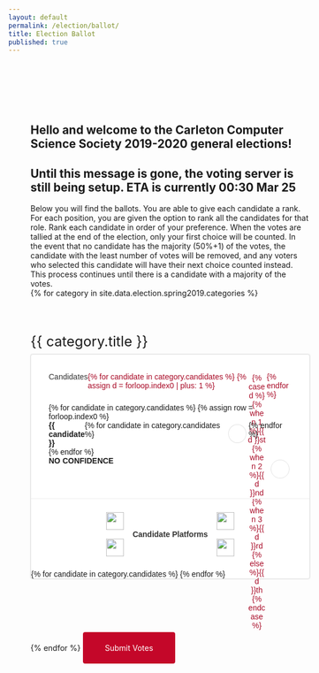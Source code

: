 ```yaml
---
layout: default
permalink: /election/ballot/
title: Election Ballot
published: true
---
```


<head>
  <style>
    #ballot_display {
        width: 100%;
        max-width: 920px;
        margin: 0 auto;
        padding: 80px 20px;
    }
    @media(min-width: 800px) {
        #ballot_display {
            padding: 80px 40px;
        }
    }
    #ballot_header {
    }
    .election_module_title {
        font-size: 180%;
        margin: 4rem 0 0.5rem 0;
    }
    .election_module {
        display: flex;
        flex-direction: column;
        box-shadow: 0 0 1px 1px #eee;
        width: 100%;
        margin-bottom: 2rem;
        background: #fff;
        border-radius: 4px;
        border: 1px solid #e3e3e3;
        font-family: 'Source Sans Pro', sans-serif;
    }
    .checkbox_container {
        flex: 1;
        padding: 2rem;
    }
    .candidate_labels {
        display: flex;
    }

    .checkbox_container .candidate {
        display: flex;
    }

    /* The input rows */
    .checkbox_container .row {
        display: flex;
        width: 100%;
    }

    /* The top row */
    .checkbox_container .top_axis {
        margin-bottom: 0.5rem;
        color: #a80925;
    }

    /* The candidate labels */
    .row .candidate, .row .candidate_holder {
        flex: 1;
        font-weight: 700;
    }
    .row .candidate_holder {
        font-weight: 200;
        color: #333;
    }

    /* The input labels */
    .row .input_labels .label, .row .input_container .label {
        width: 4rem;
        height: 4rem;
        margin: 2px;
        text-align: center;
    }
    .radio_inputs .label {
        padding: 0.25rem;
    }
    .election_input_btn {
        width: 100%;
        height: 100%;
        border-radius: 50%;
        background: #fff;
        border: 1px solid #e3e3e3;
        cursor: pointer;
    }
    .election_input_btn.click {
        border: 0.5rem solid #C40729;
    }
    .election_input {
        position: absolute;
        top: 0;
        left: 0;
        z-index: -1000000;
        opacity: 0;
        visibility: hidden;
    }

    @media(min-width: 600px) {
        .row .input_labels .label, .row .input_container .label {
            width: 3rem;
            height: 3rem;
        } 
    }
    @media(min-width: 800px) {
        .row .input_labels .label, .row .input_container .label {
            width: 2rem;
            height: 2rem;
        } 
    }

    .checkbox_container .radio_inputs, .checkbox_container .input_labels {
        display: flex;
    }

    .election_module input {
        margin: 0;
    }


    .platform_header {
        font-size: 100%;
        font-weight: 700;
        text-align: center;
        padding: 1rem;
        border-top: 1px solid #eee;
        color: #313130;
        
        display: flex;
        justify-content: center;
        transition: color .2s ease;
        cursor: pointer;
    }
    .platform_header .text {
        display: flex;
        flex-direction: column;
        justify-content: center;
    }
    .platform_header .svg {
        width: 32px;
        height: 32px;
        padding: 8px;
        margin: 0 0.5rem;
        display: flex;
    }
    .platform_header.click {
        border-bottom: 1px solid #eee;
    }
    .platform_header:hover {
        color: #a80925;
    }

    .platform_header .svg_holder > .svg:nth-child(2), .platform_header.click .svg_holder > .svg:nth-child(1) {
        display: none;
    }
    .platform_header.click .svg_holder > .svg:nth-child(2) {
        display: flex;
    }
    .election_platform {
        display: none;
        padding: 1rem 1rem;
        border-bottom: 1px solid #eee;
    }
    .platform_header.click ~ .election_platform {
        display: block;
    }
    .platform_title {
        color: #a80925;
        font-weight: 700;
    }


    #client-error {
        display: none;
        color: red;
        font-size: 120%;
    }
    #client-error.active {
        display: block;
    }

    .serialize {
        background: #C40729;
        color: #fff;
        border-radius: 4px;
        padding: 20px 40px;
        display: inline-block;
        margin-top: 4rem;
    }
  </style>
</head>
<div id="ballot_display">
    <div id='ballot_header'>
        <div><h2>Hello and welcome to the Carleton Computer Science Society 2019-2020 general elections!</h2></div>
        <div><h2>Until this message is gone, the voting server is still being setup. ETA is currently 00:30 Mar 25</h2></div>
        <div>Below you will find the ballots. You are able to give each candidate a rank.</div>
        <div>For each position, you are given the option to rank all the candidates for that role. Rank each candidate in order of your preference. When the votes are tallied at the end of the election, only your first choice will be counted. In the event that no candidate has the majority (50%+1) of the votes, the candidate with the least number of votes will be removed, and any voters who selected this candidate will have their next choice counted instead. This process continues until there is a candidate with a majority of the votes.</div>
    </div>
    {% for category in site.data.election.spring2019.categories %}
        <div class='election_module_title'>{{ category.title }}</div>
        <div class='election_module' data-election='{{ category.title }}'>
            <div class='checkbox_container'>
                <div class='row top_axis'>
                    <div class='candidate_holder'>Candidates</div>
                    <div class='input_labels'>
                        {% for candidate in category.candidates %}
                            {% assign d = forloop.index0 | plus: 1 %}
                            <div class='label'>{% case d %}
                                {% when 1 %}{{ d }}st
                                {% when 2 %}{{ d }}nd
                                {% when 3 %}{{ d }}rd
                                {% else %}{{ d }}th
                            {% endcase %}</div>
                        {% endfor %}
                    </div>
                </div>
                <div class='candidate_row_container'>
                    {% for candidate in category.candidates %}
                        {% assign row = forloop.index0 %}
                        <div class='row candidate_row'>
                            <div class='candidate'>{{ candidate }}</div>
                            <div class='input_container'>
                                <div class='radio_inputs election_input_row'>
                                    {% for candidate in category.candidates %}
                                    <div class='label'>
                                        <div class='election_input_btn election_candidate_input_btn'></div>
                                        <input type='radio' class='election_input election_candidate_input' data-col='{{forloop.index0}}' data-row='{{row}}'/>
                                    </div>
                                    {% endfor %}
                                </div>
                            </div>
                        </div>
                    {% endfor %}
                </div>
                <div class='row'>
                    <div class='candidate'>NO CONFIDENCE</div>
                    <div class='input_container'>
                        <div class='radio_inputs election_input_row'>
                            <div class='label'>
                                <div class='election_input_btn election_no_confidence_btn'></div>
                                <input type='radio' class='election_input election_no_confidence' data-value='no_confidence' data-col='-1'/>
                            </div>
                        </div>
                    </div>
                </div>
            </div>
            <div class='election_platforms'>
                <div class='platform_header'>
                    <div class='svg_holder'>
                        <img class='svg' src='{{ site.baseurl }}/images/svg/sort-down.svg'/>
                        <img class='svg' src='{{ site.baseurl }}/images/svg/sort-up.svg'/>
                    </div>
                    <div class='text'>Candidate Platforms</div>
                    <div class='svg_holder'>
                        <img class='svg' src='{{ site.baseurl }}/images/svg/sort-down.svg'/>
                        <img class='svg' src='{{ site.baseurl }}/images/svg/sort-up.svg'/>
                    </div>
                </div>
                {% for candidate in category.candidates %}
                    <div class='election_platform'>
                        <div class='platform_title'>{{candidate}}</div>
                        <div class='platform_description'>{{ site.data.election.spring2019.candidates[candidate].platform }}</div>
                    </div>
                {% endfor %}
            </div>
        </div>
    {% endfor %}
    <div id='client-error'>ERROR: The inputs are not valid</div>
    <div class='serialize'>
        Submit Votes
    </div>
</div>

<!-- Toggles the platform headers-->
<script>
    function initRandomization(){
        let parent = document.getElementsByClassName('candidate_row_container');
        let len = parent.length;

        for(var a = 0; a < len; a++){
            for (var i = parent[a].children.length; i >= 0; i--) {
                parent[a].appendChild(parent[a].children[Math.random() * i | 0]);
            }
        }

        // for(var a = 0; a < len; a++){
        //     let inputs = parent[a].getElementsByClassName('candidate_row');
        //     let inputLen = inputs.length;

        //     let inputIndex = [];
        //     for(var b = 0; b < inputLen; b++){
        //         inputIndex.push(b);
        //     }
        //     inputIndex = shuffle(inputIndex);
        //     console.log(inputIndex);
            

        //     // var 
        //     // for(var b = 0; b < inputLen; b++){
        //     //     var clone = inputs[b].cloneNode(true);
        //     //     console.log(clone);
        //     // }
        //     for (var b = inputLen; i >= 0; i--) {
        //         ul.appendChild(inputs[Math.random() * i | 0]);
        //     }
        // }

    }
    initRandomization();

    function initPlatformHeaders(){
        let parent = document.getElementsByClassName('platform_header');
        let len = parent.length;

        for(var a = 0; a < len; a++){
            parent[a].addEventListener('click', function(){
                this.classList.toggle('click');
            });
        }
    }
    initPlatformHeaders();

    function shuffle(array) {
        var currentIndex = array.length, temporaryValue, randomIndex;

        // While there remain elements to shuffle...
        while (0 !== currentIndex) {

            // Pick a remaining element...
            randomIndex = Math.floor(Math.random() * currentIndex);
            currentIndex -= 1;

            // And swap it with the current element.
            temporaryValue = array[currentIndex];
            array[currentIndex] = array[randomIndex];
            array[randomIndex] = temporaryValue;
        }

        return array;
    }
</script>

<!-- Restricts the inputs to one per column/row -->
<script>
    function initInputManagers(){
        let parent = document.getElementsByClassName('election_candidate_input_btn');
        let len = parent.length;

        for(var a = 0; a < len; a++){
            parent[a].addEventListener('click', function(){
                //Find the parent checkbox_container
                container = findParentByClass('checkbox_container', this, 0);
                let radioBtn = this.parentNode.getElementsByClassName('election_candidate_input')[0];

                if(container == null)
                    return;

                // Unset the no confidence votes
                let inputs = container.getElementsByClassName('election_no_confidence');
                let inputLen = inputs.length;
                for(var a = 0; a < inputLen; a++){
                    inputs[a].checked = false;
                    inputs[a].parentNode.getElementsByClassName('election_input_btn')[0].classList.toggle('click', false);
                }

                // Validate the inputs
                inputs = container.getElementsByClassName('election_candidate_input');
                inputLen = inputs.length;
                let rowLen = Math.sqrt(inputLen);

                let currentCol = parseInt(radioBtn.dataset.col);
                let currentRow = parseInt(radioBtn.dataset.row);
                
                /*
                    CLEARS INPUTS VERTICALLY
                    Disable if you want to disable vertical clearing
                */
                for(var b = 0; b < rowLen; b++){
                    let targetInput = inputs[parseInt(radioBtn.dataset.col) + rowLen * b];
                    targetInput.checked = false;
                    targetInput.parentNode.getElementsByClassName('election_input_btn')[0].classList.toggle('click', false);
                }


                /*
                    CLEARS INPUTS HORIZONTALLY
                    Disable if you want to disable horizontal clearing
                */
                for(var b = currentRow * rowLen; b < currentRow * rowLen + rowLen; b++){
                    let targetInput = inputs[b];
                    inputs[b].checked = false;
                    targetInput.parentNode.getElementsByClassName('election_input_btn')[0].classList.toggle('click', false);
                }

                this.classList.toggle('click');
                radioBtn.checked = this.classList.contains('click');
            });
        }

        parent = document.getElementsByClassName('election_no_confidence_btn');
        len = parent.length;

        for(var a = 0; a < len; a++){
            parent[a].addEventListener('click', function(){
                let radioBtn = this.parentNode.getElementsByClassName('election_no_confidence')[0];
                this.classList.toggle('click');
                radioBtn.checked = this.classList.contains('click');

                if(radioBtn.checked === true){
                    container = findParentByClass('checkbox_container', this, 0);
                    let inputs = container.getElementsByClassName('election_candidate_input');
                    let inputLen = inputs.length;
                    for(var a = 0; a < inputLen; a++){
                        let targetInput = inputs[a];
                        targetInput.checked = false;
                        targetInput.parentNode.getElementsByClassName('election_input_btn')[0].classList.toggle('click', false);
                    }
                }
            });
        }
    }
    initInputManagers();

    // Recursively finds the parent element with the target class
    function findParentByClass(targetClass, ele, limit, callback){
        if(ele.classList.contains(targetClass) === true){
            return ele;
        }else if(ele.parentNode !== undefined && limit < 10)
            return findParentByClass(targetClass, ele.parentNode, limit + 1, callback)
        else
            return null;
    }
</script>

<!-- Serializes the input fields -->
<script>
    function toggleError(status){
        document.getElementById('client-error').classList.toggle('active', status);
    }

    // Serializes the inputs into the election object
    function serializeModules(){
        let parent = document.getElementsByClassName('election_module');
        let len = parent.length;

        let election = {};
        for(var a = 0; a < len; a++){
            let currElection = parent[a].dataset.election;
            election[currElection] = {};

            let inputs = parent[a].getElementsByClassName('election_input');
            let inputLen = inputs.length;
            let rowLen = Math.sqrt(inputLen);

            // Initialize the rows
            for(var b = 0; b < rowLen; b++){
                election[currElection][b] = null;
            }
            
            // Set the column values
            for(var b = 0; b < inputs.length; b++){
                if(inputs[b].checked){
                    let candidate = findParentByClass('row', inputs[b], 0);
                    candidate = candidate.getElementsByClassName('candidate')[0];

                    // election : category : ranking = name
                    election[currElection][parseInt(inputs[b].dataset.col) + 1] = candidate.innerHTML;
                }
            }
        }

        // Quick validation of the election object
        for(var a = 0; a < len; a++){
            let currElection = parent[a].dataset.election;
            let keys = Object.keys(election[currElection]);
            let keyLen = keys.length;
            for(var b = 0; b < keyLen; b++){
                // None of the options can be null
                if(b != 0 && election[currElection][keys[b]] == null){
                    return toggleError(true);
                } else if(b == 0 && election[currElection][keys[b]] !== null){
                    break;
                }
            }
        }

        toggleError(false);
        console.log("THIS ELECTION DATA IS VALID");

        sendData(election, '{{ site.data.election.spring2019.votesURL }}', function(err, response){
            if(err){
                // Handle the error
            } else {
                // Do something here with the response object
            }
        });
    }

    function initSerialBtns(){
        let parent = document.getElementsByClassName('serialize');
        let len = parent.length;
        for(var a = 0; a < len; a++){
            parent[a].addEventListener('click', function(){
                serializeModules();
            });
        }
    }
    initSerialBtns();
</script>

<script>
    // Response Reading
    function readBody(xhr) {
        var data;
        if (!xhr.responseType || xhr.responseType === "text") {
            data = xhr.responseText;
        } else if (xhr.responseType === "document") {
            data = xhr.responseXML;
        } else {
            data = xhr.response;
        }
        return data;
    }

    // Form sending, set encode = true to stringify JSON
    function sendData(data, url, callback) {
        var XHR = new XMLHttpRequest();
        var urlEncodedData = JSON.stringify(data);
        var urlEncodedDataPairs = [];
        var name;
    
        XHR.onreadystatechange = function() {
            if (XHR.readyState == 4) {
                try {
                    callback(null, JSON.parse(readBody(XHR)));
                } catch(err){
                    callback("ERROR IN POST REQUEST");
                }
            }
        }
    
        // Define what happens on successful data submission
        XHR.addEventListener('load', function(event) {

        });

        
    
        // Define what happens in case of error
        XHR.addEventListener('error', function(event) {

        });
    
        // Set up our request
        XHR.open('POST', url);
    
        // Add the required HTTP header for form data POST requests
        XHR.setRequestHeader('Content-Type', 'application/json');
    
        console.log(urlEncodedData);
        // Finally, send our data.
        XHR.send(urlEncodedData);
    }
</script>